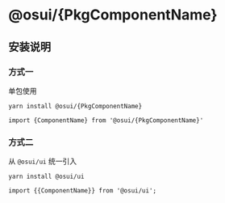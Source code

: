 # @osui/{PkgComponentName}

## 安装说明

### 方式一

单包使用

```
yarn install @osui/{PkgComponentName}
```

```
import {ComponentName} from '@osui/{PkgComponentName}'
```

### 方式二

从 `@osui/ui` 统一引入

```
yarn install @osui/ui
```

```
import {{ComponentName}} from '@osui/ui';
```




